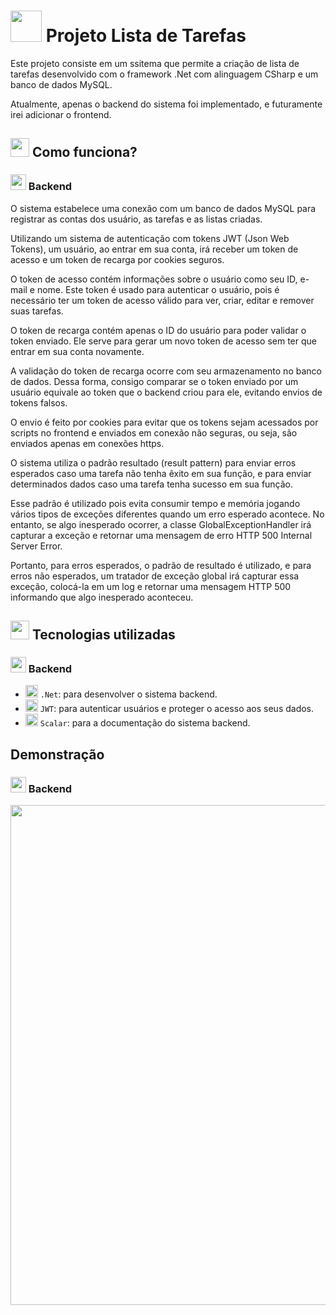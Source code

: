 <h1><img src="./capa/" width="50px"/> Projeto Lista de Tarefas </h1>
<p>Este projeto consiste em um ssitema que permite a criação de lista de tarefas desenvolvido com o framework .Net com alinguagem CSharp e um banco de dados MySQL.</p>
<p>Atualmente, apenas o backend do sistema foi implementado, e futuramente irei adicionar o frontend.</p>

<h2><img src="./capa/" width="30px"/> Como funciona?</h2>
<h3><img src="./capa/" width="25px"/> Backend</h3>
<p>O sistema estabelece uma conexão com um banco de dados MySQL para registrar as contas dos usuário, as tarefas e as listas criadas.</p>
<p>Utilizando um sistema de autenticação com tokens JWT (Json Web Tokens), um usuário, ao entrar em sua conta, irá receber um token de acesso e um token de recarga por cookies seguros.</p>
<p>O token de acesso contém informações sobre o usuário como seu ID, e-mail e nome. Este token é usado para autenticar o usuário, pois é necessário ter um token de acesso válido para ver, criar, editar e remover suas tarefas.</p>
<p>O token de recarga contém apenas o ID do usuário para poder validar o token enviado. Ele serve para gerar um novo token de acesso sem ter que entrar em sua conta novamente.</p>
<p>A validação do token de recarga ocorre com seu armazenamento no banco de dados. Dessa forma, consigo comparar se o token enviado por um usuário equivale ao token que o backend criou para ele, evitando envios de tokens falsos.</p>
<p>O envio é feito por cookies para evitar que os tokens sejam acessados por scripts no frontend e enviados em conexão não seguras, ou seja, são enviados apenas em conexões https.</p>
<p>O sistema utiliza o padrão resultado (result pattern) para enviar erros esperados caso uma tarefa não tenha êxito em sua função, e para enviar determinados dados caso uma tarefa tenha sucesso em sua função.</p>
<p>Esse padrão é utilizado pois evita consumir tempo e memória jogando vários tipos de exceções diferentes quando um erro esperado acontece. No entanto, se algo inesperado ocorrer, a classe GlobalExceptionHandler irá capturar a exceção e retornar uma mensagem de erro HTTP 500 Internal Server Error.</p>
<p>Portanto, para erros esperados, o padrão de resultado é utilizado, e para erros não esperados, um tratador de exceção global irá capturar essa exceção, colocá-la em um log e retornar uma mensagem HTTP 500 informando que algo inesperado aconteceu.</p>

<h2><img src="./capa/" width="30px"/> Tecnologias utilizadas</h2>
<h3><img src="./capa/" width="25px"/> Backend</h3>
<ul>
	<li><img src="./capa/" width="20px"/> <code>.Net</code>: para desenvolver o sistema backend.</l1>
	<li><img src="./capa/" width="20px"/> <code>JWT</code>: para autenticar usuários e proteger o acesso aos seus dados.</li>
	<li><img src="./capa/" width="20px"/> <code>Scalar</code>: para a documentação do sistema backend.</li>
</ul>

<h2>Demonstração</h2>
<h3><img src="./capa/" width="25px"/> Backend</h3>
<img src="./capa/showcase.gif" width="800px"/>